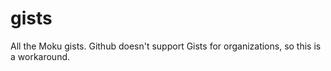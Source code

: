 # gists
All the Moku gists. Github doesn't support Gists for organizations, so this is a workaround.
